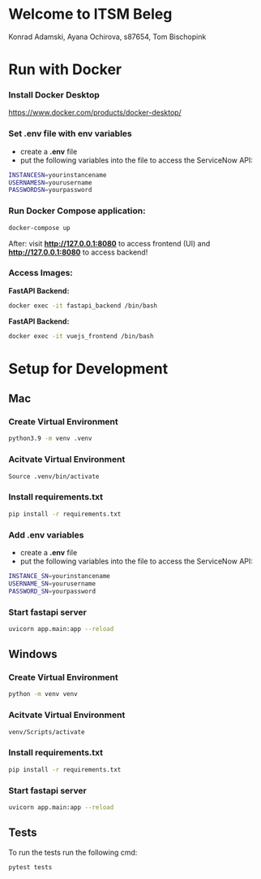 # Welcome to ITSM Beleg 

Konrad Adamski, Ayana Ochirova, s87654, Tom Bischopink

# Run with Docker

### Install Docker Desktop 

https://www.docker.com/products/docker-desktop/

### Set .env file with env variables

- create a **.env** file 
- put the following variables into the file to access the ServiceNow API:

```bash
INSTANCESN=yourinstancename
USERNAMESN=yourusername
PASSWORDSN=yourpassword
```

### Run Docker Compose application:

```bash
docker-compose up
```

After: visit **http://127.0.0.1:8080** to access frontend (UI) and **http://127.0.0.1:8080** to access backend!

### Access Images:

**FastAPI Backend:**
```bash
docker exec -it fastapi_backend /bin/bash
```

**FastAPI Backend:**
```bash
docker exec -it vuejs_frontend /bin/bash
```

# Setup for Development

## **Mac**
### Create Virtual Environment
```bash 
python3.9 -m venv .venv
```
### Acitvate Virtual Environment
```bash
Source .venv/bin/activate
```

### Install requirements.txt
```bash
pip install -r requirements.txt
```

### Add .env variables

- create a **.env** file 
- put the following variables into the file to access the ServiceNow API:

```bash
INSTANCE_SN=yourinstancename
USERNAME_SN=yourusername
PASSWORD_SN=yourpassword
```

### Start fastapi server
```bash
uvicorn app.main:app --reload
```


## **Windows**
### Create Virtual Environment
```bash 
python -m venv venv
```
### Acitvate Virtual Environment
```bash
venv/Scripts/activate
```

### Install requirements.txt 
```bash
pip install -r requirements.txt
```

### Start fastapi server
```bash
uvicorn app.main:app --reload
```

## **Tests**
To run the tests run the following cmd:
```bash
pytest tests
```